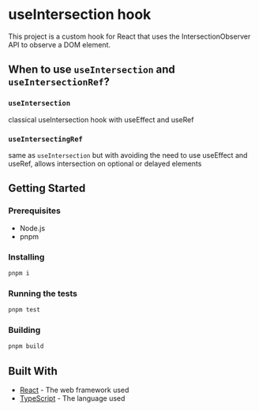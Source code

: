 # useIntersection hook

This project is a custom hook for React that uses the IntersectionObserver API to observe a DOM element.

## When to use `useIntersection` and `useIntersectionRef`?

### `useIntersection`

classical useIntersection hook with useEffect and useRef

### `useIntersectingRef`

same as `useIntersection` but with avoiding the need to use useEffect and useRef, allows intersection on optional or delayed elements


## Getting Started
### Prerequisites

- Node.js
- pnpm

### Installing

```bash
pnpm i
```

### Running the tests

```bash
pnpm test
```

### Building

```bash
pnpm build
```

## Built With

- [React](https://reactjs.org/) - The web framework used
- [TypeScript](https://www.typescriptlang.org/) - The language used


